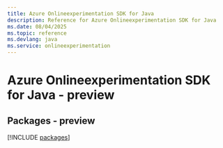 ```yaml
---
title: Azure Onlineexperimentation SDK for Java
description: Reference for Azure Onlineexperimentation SDK for Java
ms.date: 08/04/2025
ms.topic: reference
ms.devlang: java
ms.service: onlineexperimentation
---
```

# Azure Onlineexperimentation SDK for Java - preview
## Packages - preview
[!INCLUDE [packages](onlineexperimentation-index.md)]
